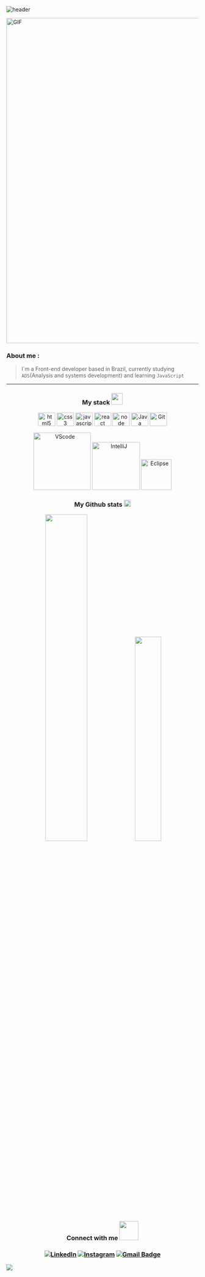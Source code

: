 ![header](https://capsule-render.vercel.app/api?type=rect&color=0:80b6e8,25:03C8FC,50:3269EA,75:153B82,100:0a1122&height=60&text=%Hi%20there%,%20I'm%20Renato%20Nunes!&animation=fadeIn&fontColor=ffffff&fontSize=25&fontAlign=50&fontAlignY=55)

<img align="center" width="850px" alt="GIF" src="https://github.com/renatonunesan/renatonunesan/assets/153360955/f2dd364e-6808-41b0-930a-69f011745254" />

<h3>About me :</h3>

> I´m a Front-end developer based in Brazil, currently studying `ADS`(Analysis and systems development) and learning `JavaScript`

<hr>

<h3 align="center">My stack <img width="30px" src="https://github.com/renatonunesan/renatonunesan/assets/153360955/405766f9-a713-4bcb-8e85-211d7f7e2f71"/> </h3>

<a></a>

<div align="center">
  <a href="https://en.wikipedia.org/wiki/HTML5" target="_blank"><img align="center" alt="html5" height="35" width="45" src="https://cdn.jsdelivr.net/gh/devicons/devicon/icons/html5/html5-original.svg"></a>
  <a href="https://www.w3schools.com/css/" target="_blank"><img align="center" alt="css3" height="35" width="45" src="https://cdn.jsdelivr.net/gh/devicons/devicon/icons/css3/css3-original.svg"></a>
  <a href="https://www.javascript.com/" target="_blank"><img align="center" alt="javascript" height="35" width="45" src="https://cdn.jsdelivr.net/gh/devicons/devicon/icons/javascript/javascript-original.svg"></a>
  <a href="https://reactjs.org/" target="_blank"><img align="center" alt="react" height="35" width="45" src="https://cdn.jsdelivr.net/gh/devicons/devicon@latest/icons/react/react-original.svg"></a>
  <a href="https://nodejs.org/en" target="_blank"><img align="center" alt="node" height="35" width="45" src="https://cdn.jsdelivr.net/gh/devicons/devicon@latest/icons/nodejs/nodejs-original-wordmark.svg"></a>
  <a href="https://www.java.com/en/" target="_blank"><img align="center" alt="Java"  height="35" width="45" src="https://cdn.jsdelivr.net/gh/devicons/devicon/icons/java/java-original.svg"></a>
  <a href="https://git-scm.com/" target="_blank"><img align="center" alt="Git" height="35" width="45" src="https://cdn.jsdelivr.net/gh/devicons/devicon/icons/git/git-original.svg"></a>
<br>  
<br>
  <a href="https://code.visualstudio.com/" target="_blank"><img alt="VScode" width="150" src="https://img.shields.io/badge/Visual_Studio_Code-0078D4?style=for-the-badge&logo=visual%20studio%20code&logoColor=white"/></a>
  <a href="https://www.jetbrains.com/idea/?var=1" target="_blank"><img alt="IntelliJ" width="125" src="https://img.shields.io/badge/IntelliJ_IDEA-000000.svg?style=for-the-badge&logo=intellij-idea&logoColor=white"/></a>
  <a href="https://www.eclipse.org/downloads/" target="_blank"><img alt="Eclipse" width="80" src="https://img.shields.io/badge/Eclipse-2C2255?style=for-the-badge&logo=eclipse&logoColor=white"/></a>
</div>

<h3 align="center">My Github stats <img width="18px" src="https://github.com/renatonunesan/renatonunesan/assets/153360955/8333abd2-d9c2-4adc-a26e-d0d09355ec61"></img></h3>

<div align="center">
  <img width="46.8%" src="https://github-readme-stats.vercel.app/api?username=renatonunesan&bg_color=000022&text_color=0053f2&title_color=2efdfe&layout=compact&theme=algolia&langs_count=7&hide_border=true"/>
  <img width="37%" src="https://github-readme-stats.vercel.app/api/top-langs/?username=renatonunesan&bg_color=000022&text_color=0053f2&title_color=2efdfe&layout=compact&theme=algolia&langs_count=7&hide_border=true"/>
</div>

<h3 align="center">Connect with me <img width="50px" src="https://github.com/renatonunesan/renatonunesan/assets/153360955/24741059-a493-4a42-a248-d85414f40748"></img></h3>

<h3 align="center">

  [![LinkedIn](https://img.shields.io/badge/-LinkedIn-000022?style=for-the-badge&logo=linkedin&logoColor=2efdfe&color:00247b)](https://www.linkedin.com/in/renatonunesan/)
  [![Instagram](https://img.shields.io/badge/-instagram-000022?style=for-the-badge&logo=instagram&logoColor=2efdfe&color:00247b)](https://www.instagram.com/renatonunesan/)
  [![Gmail Badge](https://img.shields.io/badge/gmail-000022?style=for-the-badge&logo=Gmail&logoColor=2efdfe&color:00247b&link=mailto:renatonunesan@gmail.com)](mailto:renatonunesan@gmail.com)

</h3>

<img src="https://capsule-render.vercel.app/api?type=waving&color=0:80b6e8,25:03C8FC,50:3269EA,75:153B82,100:0a1122&reversal=true&height=80&section=footer"/>
